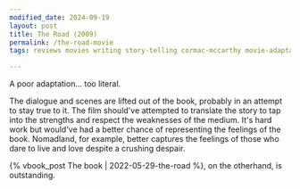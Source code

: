 ```yaml
---
modified_date: 2024-09-19
layout: post
title: The Road (2009)
permalink: /the-road-movie
tags: reviews movies writing story-telling cormac-mccarthy movie-adaptations mediums

---
```


A poor adaptation... too literal.
<!--more-->
The dialogue and scenes are lifted out of the book, probably in an attempt to stay true to it.
The film should've attempted to translate the story to tap into the strengths and respect the weaknesses of the medium.
It's hard work but would've had a better chance of representing the feelings of the book.
Nomadland, for example, better captures the feelings of those who dare to live and love despite a crushing despair.

{% vbook_post The book | 2022-05-29-the-road %}, on the otherhand, is outstanding.